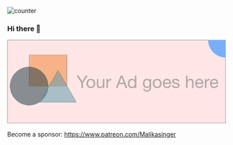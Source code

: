 ![counter](https://en1g1m3zkq5j0aw.m.pipedream.net)





### Hi there 👋

[ ![<your company name> - your punch line](./github%20ad%20banner.png "your punch line goes here")  ](https://yourcompany.com)

Become a sponsor:
https://www.patreon.com/Malikasinger

<!--
**malikasinger1/malikasinger1** is a ✨ _special_ ✨ repository because its `README.md` (this file) appears on your GitHub profile.

Here are some ideas to get you started:

- 🔭 I’m currently working on ...
- 🌱 I’m currently learning ...
- 👯 I’m looking to collaborate on ...
- 🤔 I’m looking for help with ...
- 💬 Ask me about ...
- 📫 How to reach me: ...
- 😄 Pronouns: ...
- ⚡ Fun fact: ...
-->
